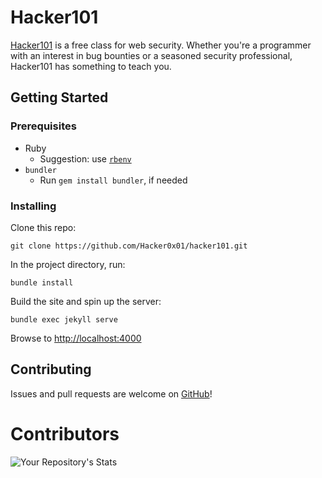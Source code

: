 # Hacker101

[Hacker101](https://www.hacker101.com/) is a free class for web security.
Whether you're a programmer with an interest in bug bounties or a seasoned
security professional, Hacker101 has something to teach you.

## Getting Started

### Prerequisites

- Ruby
  - Suggestion: use [`rbenv`](https://github.com/rbenv/rbenv)
- `bundler`
  - Run `gem install bundler`, if needed

### Installing

Clone this repo:

```
git clone https://github.com/Hacker0x01/hacker101.git
```

In the project directory, run:

```
bundle install
```

Build the site and spin up the server:

```
bundle exec jekyll serve
```

Browse to [http://localhost:4000](http://localhost:4000)


## Contributing

Issues and pull requests are welcome on [GitHub](
https://github.com/Hacker0x01/hacker101)!
# Contributors
![Your Repository's Stats](https://contrib.rocks/image?repo=Hacker0x01/hacker101)
